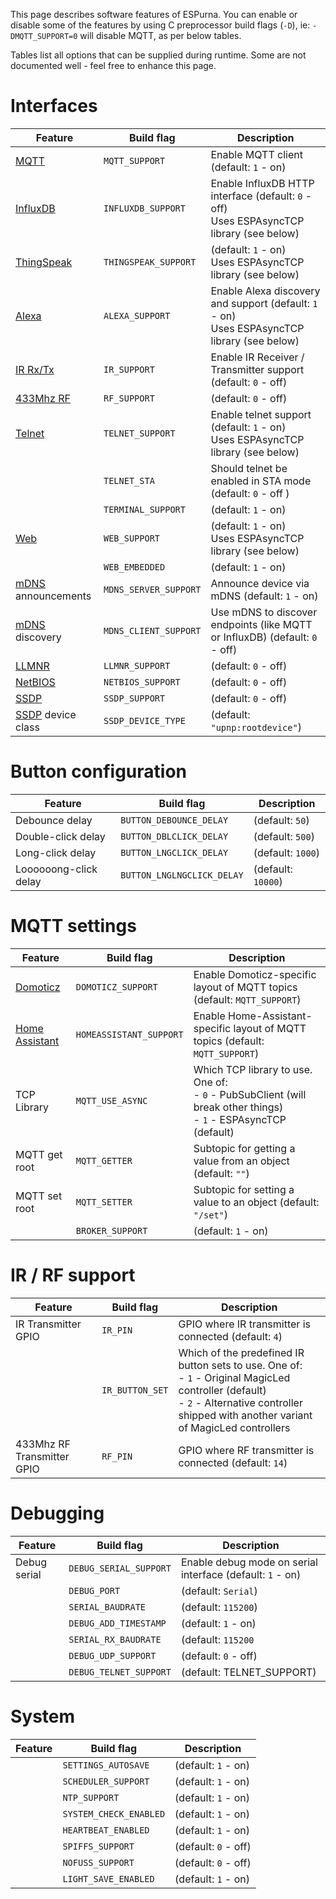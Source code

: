 This page describes software features of ESPurna.
You can enable or disable some of the features by using C preprocessor build flags (`-D`), ie: `-DMQTT_SUPPORT=0` will disable MQTT, as per below tables.

Tables list all options that can be supplied during runtime. Some are not documented well - feel free to enhance this page.

# Interfaces

| Feature | Build flag | Description |
| --- | --- | --- |
| [MQTT](https://en.wikipedia.org/wiki/MQTT) | `MQTT_SUPPORT` | Enable MQTT client (default: `1` - on) |
| [InfluxDB](https://en.wikipedia.org/wiki/InfluxDB) | `INFLUXDB_SUPPORT` | Enable InfluxDB HTTP interface (default: `0` - off) <Br> Uses ESPAsyncTCP library (see below) |
| [ThingSpeak](https://en.wikipedia.org/wiki/ThingSpeak) | `THINGSPEAK_SUPPORT` | (default: `1` - on) <Br> Uses ESPAsyncTCP library (see below) |
| [Alexa](https://en.wikipedia.org/wiki/Amazon_Alexa) | `ALEXA_SUPPORT` | Enable Alexa discovery and support (default: `1` - on) <Br> Uses ESPAsyncTCP library (see below) |
| [IR Rx/Tx](https://en.wikipedia.org/wiki/Consumer_IR) | `IR_SUPPORT` | Enable IR Receiver / Transmitter support (default: `0` - off) |
| [433Mhz RF](https://en.wikipedia.org/wiki/LPD433) | `RF_SUPPORT` | (default: `0` - off) |
| [Telnet](https://en.wikipedia.org/wiki/Telnet) | `TELNET_SUPPORT` | Enable telnet support (default: `1` - on) <Br> Uses ESPAsyncTCP library (see below) |
| | `TELNET_STA` | Should telnet be enabled in STA mode (default: `0` - off ) |
| | `TERMINAL_SUPPORT` | (default: `1` - on) |
| [Web](https://en.wikipedia.org/wiki/Web) | `WEB_SUPPORT` | (default: `1` - on) <Br> Uses ESPAsyncTCP library (see below) |
| | `WEB_EMBEDDED` | (default: `1` - on) |
| [mDNS](https://en.wikipedia.org/wiki/Multicast_DNS) announcements | `MDNS_SERVER_SUPPORT` | Announce device via mDNS (default: `1` - on) |
| [mDNS](https://en.wikipedia.org/wiki/Multicast_DNS) discovery | `MDNS_CLIENT_SUPPORT` | Use mDNS to discover endpoints (like MQTT or InfluxDB) (default: `0` - off) |
| [LLMNR](https://en.wikipedia.org/wiki/Link-Local_Multicast_Name_Resolution) | `LLMNR_SUPPORT` | (default: `0` - off) |
| [NetBIOS](https://en.wikipedia.org/wiki/NetBIOS) | `NETBIOS_SUPPORT` | (default: `0` - off) |
| [SSDP](https://en.wikipedia.org/wiki/Simple_Service_Discovery_Protocol) | `SSDP_SUPPORT` | (default: `0` - off) |
| [SSDP](https://en.wikipedia.org/wiki/Simple_Service_Discovery_Protocol) device class | `SSDP_DEVICE_TYPE` | (default: `"upnp:rootdevice"`) |

# Button configuration

| Feature | Build flag | Description |
| --- | --- | --- |
| Debounce delay | `BUTTON_DEBOUNCE_DELAY` | (default: `50`) |
| Double-click delay | `BUTTON_DBLCLICK_DELAY` | (default: `500`) |
| Long-click delay | `BUTTON_LNGCLICK_DELAY` | (default: `1000`) |
| Loooooong-click delay | `BUTTON_LNGLNGCLICK_DELAY` | (default: `10000`) |

# MQTT settings

| Feature | Build flag | Description |
| --- | --- | --- |
| [Domoticz](http://domoticz.com) | `DOMOTICZ_SUPPORT` | Enable Domoticz-specific layout of MQTT topics (default: `MQTT_SUPPORT`) |
| [Home Assistant](https://home-assistant.io) | `HOMEASSISTANT_SUPPORT` | Enable Home-Assistant-specific layout of MQTT topics (default: `MQTT_SUPPORT`) |
| TCP Library | `MQTT_USE_ASYNC` | Which TCP library to use. One of: <br> - `0` - PubSubClient (will break other things) <Br> - `1` - ESPAsyncTCP (default)  |
| MQTT get root | `MQTT_GETTER` | Subtopic for getting a value from an object (default: `""`) |
| MQTT set root | `MQTT_SETTER` | Subtopic for setting a value to an object (default: `"/set"`) |
| | `BROKER_SUPPORT` | (default: `1` - on) |

# IR / RF support

| Feature | Build flag | Description |
| --- | --- | --- |
| IR Transmitter GPIO | `IR_PIN` | GPIO where IR transmitter is connected (default: `4`) |
| | `IR_BUTTON_SET` | Which of the predefined IR button sets to use. One of: <br> - `1` - Original MagicLed controller (default) <br>  - `2` - Alternative controller shipped with another variant of MagicLed controllers  |
| 433Mhz RF Transmitter GPIO | `RF_PIN` | GPIO where RF transmitter is connected (default: `14`) |

# Debugging

| Feature | Build flag | Description |
| --- | --- | --- |
| Debug serial | `DEBUG_SERIAL_SUPPORT` | Enable debug mode on serial interface (default: `1` - on) |
| | `DEBUG_PORT` | (default: `Serial`) |
| | `SERIAL_BAUDRATE` | (default: `115200`) |
| | `DEBUG_ADD_TIMESTAMP` | (default: `1` - on) |
| | `SERIAL_RX_BAUDRATE` | (default: `115200` |
| | `DEBUG_UDP_SUPPORT` | (default: `0` - off) |
| | `DEBUG_TELNET_SUPPORT` | (default: TELNET_SUPPORT) |

# System

| Feature | Build flag | Description |
| --- | --- | --- |
| | `SETTINGS_AUTOSAVE` | (default: `1` - on) |
| | `SCHEDULER_SUPPORT` | (default: `1` - on) |
| | `NTP_SUPPORT` | (default: `1` - on) |
| | `SYSTEM_CHECK_ENABLED` | (default: `1` - on) |
| | `HEARTBEAT_ENABLED` | (default: `1` - on) |
| | `SPIFFS_SUPPORT` | (default: `0` - off) |
| | `NOFUSS_SUPPORT` | (default: `0` - off) |
| | `LIGHT_SAVE_ENABLED` | (default: `1` - on) |
